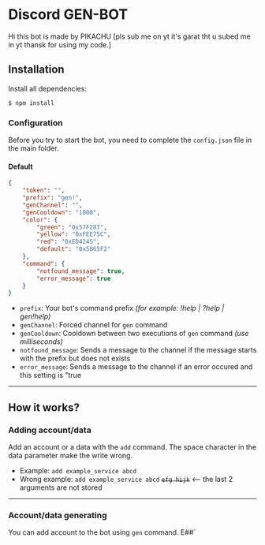 # Discord GEN-BOT
Hi this bot is made by PIKACHU
[pls sub me on yt it's garat tht u subed me in yt thansk for using my code.]
## Installation
Install all dependencies:
```
$ npm install
```

### Configuration
Before you try to start the bot, you need to complete the `config.json` file in the main folder.

#### Default
```json
{
    "token": "",
    "prefix": "gen!",
    "genChannel": "",
    "genCooldown": "1000",
    "color": {
        "green": "0x57F287",
        "yellow": "0xFEE75C",
        "red": "0xED4245",
        "default": "0x5865F2"
    },
    "command": {
        "notfound_message": true,
        "error_message": true
    }
}
```
- `prefix`: Your bot's command prefix *(for example: !help | ?help | gen!help)*
- `genChannel`: Forced channel for `gen` command
- `genCooldown`: Cooldown between two executions of `gen` command *(use milliseconds)*
- `notfound_message`: Sends a message to the channel if the message starts with the prefix but does not exists
- `error_message`: Sends a message to the channel if an error occured and this setting is "true
---

## How it works?

### Adding account/data
Add an account or a data with the `add` command. The space character in the data parameter make the write wrong.
- Example: `add example_service abcd`
- Wrong example: `add example_service abcd` ~~`efg hijk`~~ <-- the last 2 arguments are not stored

---

### Account/data generating
You can add account to the bot using `gen` command.
E##`
